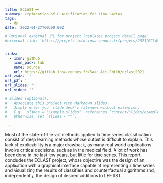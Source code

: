 ```yaml
---
title: ECLAST 🗝️
summary: Explanation of CLAssification for Time Series.
tags:
  - ds
date: '2022-04-27T00:00:00Z'

# Optional external URL for project (replaces project detail page).
#external_link: 'https://projets-info.insa-rennes.fr/projets/2021/ECLAST/indexEn.html'


links:
  - icon: github
    icon_pack: fab
    name: source
    url: https://gitlab.insa-rennes.fr/Saad.Ait-Chikh/eclast2021
url_code: ''
url_pdf: ''
url_slides: ''
url_video: ''

# Slides (optional).
#   Associate this project with Markdown slides.
#   Simply enter your slide deck's filename without extension.
#   E.g. `slides = "example-slides"` references `content/slides/example-slides.md`.
#   Otherwise, set `slides = ""`.

---
```



Most of the state-of-the-art methods applied to time series classification consist of deep learning methods whose output is difficult to explain. This lack of explicability is a major drawback, as many real-world applications involve critical decisions, such as in the medical field. A lot of work has been done in the last few years, but little for time series. This report concludes the ECLAST project, whose objective was the design of an application with a graphical interface capable of representing a time series and visualizing the results of classifiers and counterfactual algorithms and, independently, the design of desired additions to LEFTIST.
